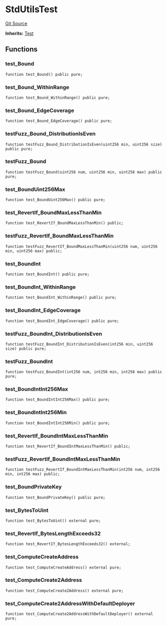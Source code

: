 # StdUtilsTest
[Git Source](https://github.com/dustinstacy/boncurs/blob/02ed8078bd89ba19394d69164a2bad75906f2c24/lib/forge-std/test/StdUtils.t.sol)

**Inherits:**
[Test](/lib/forge-std/src/Test.sol/abstract.Test.md)


## Functions
### test_Bound


```solidity
function test_Bound() public pure;
```

### test_Bound_WithinRange


```solidity
function test_Bound_WithinRange() public pure;
```

### test_Bound_EdgeCoverage


```solidity
function test_Bound_EdgeCoverage() public pure;
```

### testFuzz_Bound_DistributionIsEven


```solidity
function testFuzz_Bound_DistributionIsEven(uint256 min, uint256 size) public pure;
```

### testFuzz_Bound


```solidity
function testFuzz_Bound(uint256 num, uint256 min, uint256 max) public pure;
```

### test_BoundUint256Max


```solidity
function test_BoundUint256Max() public pure;
```

### test_RevertIf_BoundMaxLessThanMin


```solidity
function test_RevertIf_BoundMaxLessThanMin() public;
```

### testFuzz_RevertIf_BoundMaxLessThanMin


```solidity
function testFuzz_RevertIf_BoundMaxLessThanMin(uint256 num, uint256 min, uint256 max) public;
```

### test_BoundInt


```solidity
function test_BoundInt() public pure;
```

### test_BoundInt_WithinRange


```solidity
function test_BoundInt_WithinRange() public pure;
```

### test_BoundInt_EdgeCoverage


```solidity
function test_BoundInt_EdgeCoverage() public pure;
```

### testFuzz_BoundInt_DistributionIsEven


```solidity
function testFuzz_BoundInt_DistributionIsEven(int256 min, uint256 size) public pure;
```

### testFuzz_BoundInt


```solidity
function testFuzz_BoundInt(int256 num, int256 min, int256 max) public pure;
```

### test_BoundIntInt256Max


```solidity
function test_BoundIntInt256Max() public pure;
```

### test_BoundIntInt256Min


```solidity
function test_BoundIntInt256Min() public pure;
```

### test_RevertIf_BoundIntMaxLessThanMin


```solidity
function test_RevertIf_BoundIntMaxLessThanMin() public;
```

### testFuzz_RevertIf_BoundIntMaxLessThanMin


```solidity
function testFuzz_RevertIf_BoundIntMaxLessThanMin(int256 num, int256 min, int256 max) public;
```

### test_BoundPrivateKey


```solidity
function test_BoundPrivateKey() public pure;
```

### test_BytesToUint


```solidity
function test_BytesToUint() external pure;
```

### test_RevertIf_BytesLengthExceeds32


```solidity
function test_RevertIf_BytesLengthExceeds32() external;
```

### test_ComputeCreateAddress


```solidity
function test_ComputeCreateAddress() external pure;
```

### test_ComputeCreate2Address


```solidity
function test_ComputeCreate2Address() external pure;
```

### test_ComputeCreate2AddressWithDefaultDeployer


```solidity
function test_ComputeCreate2AddressWithDefaultDeployer() external pure;
```

